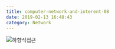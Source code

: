 ```yaml
---
title: computer-network-and-interent-08
date: 2019-02-13 16:48:43
category: Network
---
```


![하향식접근](https://s3.ap-northeast-2.amazonaws.com/static.gracieuxyh.dev/network/book.jpg)
